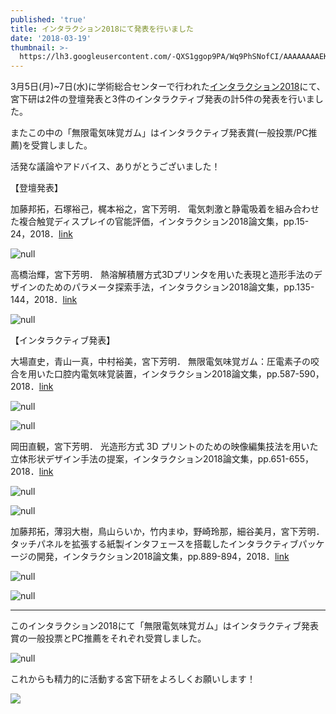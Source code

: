 ```yaml
---
published: 'true'
title: インタラクション2018にて発表を行いました
date: '2018-03-19'
thumbnail: >-
  https://lh3.googleusercontent.com/-QXS1ggop9PA/Wq9PhSNofCI/AAAAAAAAEKw/ZwlRGk7N0s4Kdp49fswQdYNWo-LtyJ1iwCE0YBhgL/20180307_173838.jpg
---
```

3月5日(月)~7日(水)に学術総合センターで行われた[インタラクション2018](http://www.interaction-ipsj.org/2018/)にて、宮下研は2件の登壇発表と3件のインタラクティブ発表の計5件の発表を行いました。

またこの中の「無限電気味覚ガム」はインタラクティブ発表賞(一般投票/PC推薦)を受賞しました。

活発な議論やアドバイス、ありがとうございました！ 

【登壇発表】

加藤邦拓，石塚裕己，梶本裕之，宮下芳明． 電気刺激と静電吸着を組み合わせた複合触覚ディスプレイの官能評価，インタラクション2018論文集，pp.15-24，2018．[link](https://research.miyashita.com/2018/D195/)

![null](https://lh3.googleusercontent.com/-xu8E69JAlnU/Wq9JgSzE-cI/AAAAAAAAEGg/kfV_93hjAr0audgMeAbjChglHKsUdt13ACE0YBhgL/DSC_3399.JPG)

高橋治輝，宮下芳明． 熱溶解積層方式3Dプリンタを用いた表現と造形手法のデザインのためのパラメータ探索手法，インタラクション2018論文集，pp.135-144，2018．[link](https://research.miyashita.com/2018/D194/)

![null](https://lh3.googleusercontent.com/-kIoJkrR3DJs/Wq9JgVDAD_I/AAAAAAAAEIs/OEu8mul8IGAiOn55WUFqlQCh3oBDXnEZQCE0YBhgL/IMG_20180306_164856.jpg)

【インタラクティブ発表】

大場直史，青山一真，中村裕美，宮下芳明． 無限電気味覚ガム：圧電素子の咬合を用いた口腔内電気味覚装置，インタラクション2018論文集，pp.587-590，2018．[link](https://research.miyashita.com/2018/D196/)

![null](https://lh3.googleusercontent.com/-MMS-ibEo_3U/Wq9JgR70omI/AAAAAAAAEI0/69tLRKRJNJAWN_zXvNB4EvFVA_6GHsHrwCE0YBhgL/DSC_3476.JPG)

![null](https://lh3.googleusercontent.com/-dhz_ivmOfhY/Wq9JgdVRyUI/AAAAAAAAEGg/66CBoEaXnoowKyR8kpuurDfCdjiOJHfHQCE0YBhgL/DSC_3593.JPG)

岡田直観，宮下芳明． 光造形方式 3D プリントのための映像編集技法を用いた立体形状デザイン手法の提案，インタラクション2018論文集，pp.651-655，2018．[link](https://research.miyashita.com/2018/D197/)

![null](https://lh3.googleusercontent.com/-jgGomvyAj1Q/Wq9JgbyZXHI/AAAAAAAAEGg/BUyl8_MkWSEgs8mlZDWsYCMmc7Qnujo7QCE0YBhgL/IMG_9425.JPG)

![null](https://lh3.googleusercontent.com/-aMuHNj4WAR8/Wq9JgQzK7sI/AAAAAAAAEI0/SDuDi1ighb0UCW2zjRw34tnRJhcVdqhKQCE0YBhgL/IMG_9428.JPG)

加藤邦拓，薄羽大樹，鳥山らいか，竹内まゆ，野崎玲那，細谷美月，宮下芳明． タッチパネルを拡張する紙製インタフェースを搭載したインタラクティブパッケージの開発，インタラクション2018論文集，pp.889-894，2018．[link](https://research.miyashita.com/2018/D193/)

![null](https://lh3.googleusercontent.com/-rYGD3Vm08cI/Wq9JgeF3xWI/AAAAAAAAEIY/JJ6FFktSr3An07K4GmdGPGhCAZUg1QSRQCE0YBhgL/20180307_145135.jpg)

![null](https://lh3.googleusercontent.com/-0qv3VhF5a0s/Wq9JgaHDbcI/AAAAAAAAEIc/1mFvhgfyZU0_fVKuRNW0gegYTVeLvj0wwCE0YBhgL/DSC_3532.JPG)

---
このインタラクション2018にて「無限電気味覚ガム」はインタラクティブ発表賞の一般投票とPC推薦をそれぞれ受賞しました。

![null](https://lh3.googleusercontent.com/-iL_g54jmMb4/Wq9P2zwwh2I/AAAAAAAAELE/xxRfeN1yVM4HJjKOxqTlaep00uPIW4YhwCE0YBhgL/20180307_222805.jpg)

これからも精力的に活動する宮下研をよろしくお願いします！

![](https://lh3.googleusercontent.com/-QXS1ggop9PA/Wq9PhSNofCI/AAAAAAAAELQ/mMlVmYyV_3cfxjFzIZmtig_hjwth71OhwCE0YBhgL/20180307_173838.jpg)
